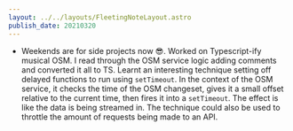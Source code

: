 ```yaml
---
layout: ../../layouts/FleetingNoteLayout.astro
publish_date: 20210320
---
```


- Weekends are for side projects now 😎. Worked on Typescript-ify musical OSM. I read through the OSM service logic adding comments and converted it all to TS. Learnt an interesting technique setting off delayed functions to run using `setTimeout`. In the context of the OSM service, it checks the time of the OSM changeset, gives it a small offset relative to the current time, then fires it into a `setTimeout`. The effect is like the data is being streamed in. The technique could also be used to throttle the amount of requests being made to an API.
